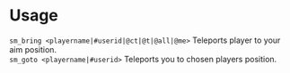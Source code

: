 # Usage
`sm_bring <playername|#userid|@ct|@t|@all|@me>` Teleports player to your aim position. \
`sm_goto <playername|#userid>` Teleports you to chosen players position. 
